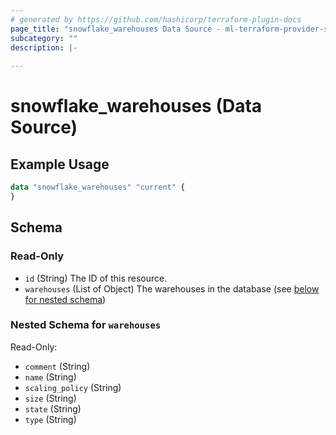 ```yaml
---
# generated by https://github.com/hashicorp/terraform-plugin-docs
page_title: "snowflake_warehouses Data Source - ml-terraform-provider-snowflake"
subcategory: ""
description: |-
  
---
```


# snowflake_warehouses (Data Source)



## Example Usage

```terraform
data "snowflake_warehouses" "current" {
}
```

<!-- schema generated by tfplugindocs -->
## Schema

### Read-Only

- `id` (String) The ID of this resource.
- `warehouses` (List of Object) The warehouses in the database (see [below for nested schema](#nestedatt--warehouses))

<a id="nestedatt--warehouses"></a>
### Nested Schema for `warehouses`

Read-Only:

- `comment` (String)
- `name` (String)
- `scaling_policy` (String)
- `size` (String)
- `state` (String)
- `type` (String)


